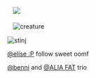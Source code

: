 
ㅤ![](https://komarev.com/ghpvc/?username=graveyardletters&color=4a6596&style=plastic&label=profile+glaze) 
ㅤㅤㅤㅤㅤㅤㅤㅤㅤㅤㅤㅤㅤㅤㅤㅤㅤㅤㅤㅤㅤㅤㅤㅤㅤㅤㅤㅤㅤㅤㅤㅤ

ㅤ![creature](https://github.com/user-attachments/assets/1fc9581d-7db9-4899-80f8-55d2fa918239)


![stinj](https://github.com/user-attachments/assets/073f67d6-0d51-4d61-86eb-9c20732f815c)

[@elise :P](https://github.com/akechuu) follow sweet oomf

[@benni](https://github.com/silveryaoi) and [@ALIA FAT](https://github.com/shadilveryaoi) trio




